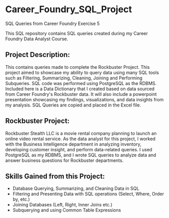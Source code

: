 # Career_Foundry_SQL_Project
SQL Queries from Career Foundry Exercise 5 

This SQL repository contains SQL queries created during my Career Foundry Data Analyst Course. 

## Project Description:
This contains queries made to complete the Rockbuster Project. 
This project aimed to showcase my ability to query data using many SQL tools such as Filtering, Summarizing, Cleaning, Joining and Performing Subqueries.
SQL code was performed using PostgreSQL as the RDBMS.
Included here is a Data Dictionary that I created based on data sourced from Career Foundry's Rockbuster data. 
It will also include a powerpoint presentation showcasing my findings, visualizations, and data insights from my analysis. 
SQL Queries are copied and placed in the Excel file. 

## Rockbuster Project:
Rockbuster Stealth LLC is a movie rental company planning to launch an online video rental service. As the data analyst for this project, I worked with the 
Business Intelligence department in analyzing inventory, developing customer insight, and perform data-related queries. I used PostgreSQL as my RDBMS, and I 
wrote SQL queries to analyze data and answer business questions for Rockbuster departments. 

## Skills Gained from this Project:
- Database Querying, Summarizing, and Cleaning Data in SQL
- Filtering and Presenting Data with SQL operations (Select, Where, Order by, etc.)
- Joining Databases (Left, Right, Inner Joins etc.)
- Subquerying and using Common Table Expressions
